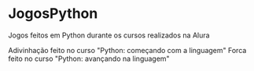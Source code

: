 # JogosPython
Jogos feitos em Python durante os cursos realizados na Alura

Adivinhação feito no curso "Python: começando com a linguagem"
Forca feito no curso "Python: avançando na linguagem"
